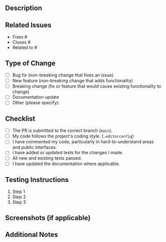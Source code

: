 <!-- Provide a general summary of your changes in the Title above -->
<!-- Keep the title short and descriptive, as it will be used as a commit message -->

## Description
<!-- Provide a detailed description of your changes and explain why they are needed. -->

## Related Issues
<!-- List any related issues by number (e.g., "Fixes #123", "Closes #456"). -->

- Fixes #
- Closes #
- Related to #

## Type of Change
<!-- Check all that apply and provide more details if needed. Put an `x` in only one box that applies best: -->

- [ ] Bug fix (non-breaking change that fixes an issue)
- [ ] New feature (non-breaking change that adds functionality)
- [ ] Breaking change (fix or feature that would cause existing functionality to change)
- [ ] Documentation update
- [ ] Other (please specify):

## Checklist
<!-- Ensure the following tasks are completed before submission. -->
<!-- Go over all the following points, and put an `x` in all the boxes that apply. -->

- [ ] The PR is submitted to the correct branch (`main`).
- [ ] My code follows the project's coding style. (`.editorconfig`)
- [ ] I have commented my code, particularly in hard-to-understand areas and public interfaces.
- [ ] I have added or updated tests for the changes I made.
- [ ] All new and existing tests passed.
- [ ] I have updated the documentation where applicable.

## Testing Instructions
<!-- Explain how the changes were tested and how reviewers can verify them. -->

1. Step 1
2. Step 2
3. Step 3

## Screenshots (if applicable)

## Additional Notes
<!-- Add any other relevant context, considerations, or important details. -->
